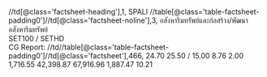 //td[@class='factsheet-heading'],1,
SPALI
//table[@class='table-factsheet-padding0']//td[@class='factsheet-noline'],3,
อสังหาริมทรัพย์และก่อสร้าง/พัฒนาอสังหาริมทรัพย์    
SET100 / SETHD    
CG Report: 
//td//table[@class='table-factsheet-padding0']//td[@class='factsheet'],466,
24.70
25.50 / 15.00
8.76
2.00
1,716.55
42,398.87
67,916.96
1,887.47
10.21